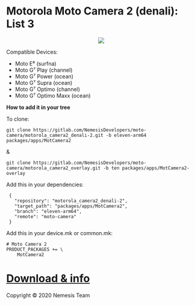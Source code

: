 # Motorola Moto Camera 2 (denali): List 3

<center><img src="https://telegra.ph/file/cf43da1a6481e7c094ff6.jpg"/></center>

Compatible Devices:

- Moto E⁶ (surfna)
- Moto G⁷ Play (channel)
- Moto G⁷ Power (ocean)
- Moto G⁷ Supra (ocean)
- Moto G⁷ Optimo (channel)
- Moto G⁷ Optimo Maxx (ocean)


**How to add it in your tree**

To clone:

`git clone https://gitlab.com/NemesisDevelopers/moto-camera/motorola_camera2_denali-2.git -b eleven-arm64 packages/apps/MotCamera2`

&

`git clone https://gitlab.com/NemesisDevelopers/moto-camera/motorola_camera2_overlay.git -b ten packages/apps/MotCamera2-overlay`

Add this in your dependencies:

```
 {
   "repository": "motorola_camera2_denali-2",
   "target_path": "packages/apps/MotCamera2",
   "branch": "eleven-arm64",
   "remote": "moto-camera"
 }
```
Add this in your device.mk or common.mk:

```
# Moto Camera 2
PRODUCT_PACKAGES += \
    MotCamera2
```

# [Download & info](https://telegra.ph/Moto-Camera-2-List-N3-05-09)


 Copyright © 2020 Nemesis Team
